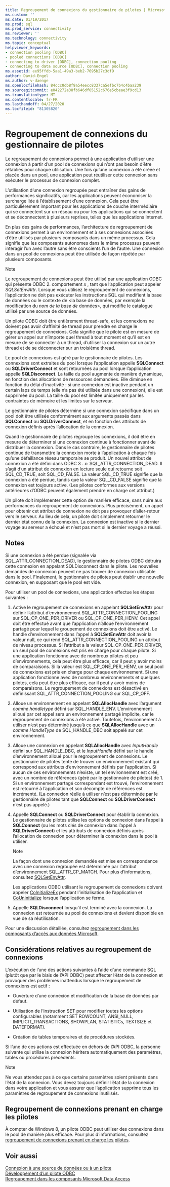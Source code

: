 ```yaml
---
title: Regroupement de connexions du gestionnaire de pilotes | Microsoft Docs
ms.custom: ''
ms.date: 01/19/2017
ms.prod: sql
ms.prod_service: connectivity
ms.reviewer: ''
ms.technology: connectivity
ms.topic: conceptual
helpviewer_keywords:
- connection pooling [ODBC]
- pooled connections [ODBC]
- connecting to driver [ODBC], connection pooling
- connecting to data source [ODBC], connection pooling
ms.assetid: ee95ffdb-5aa1-49a3-beb2-7695b27c3df9
author: David-Engel
ms.author: v-daenge
ms.openlocfilehash: 84ccc0db8f9a54eecc8337ca5efbc7b4c4baa239
ms.sourcegitcommit: e042272a38fb646df05152c676e5cbeae3f9cd13
ms.translationtype: MT
ms.contentlocale: fr-FR
ms.lasthandoff: 04/27/2020
ms.locfileid: "81305820"
---
```

# <a name="driver-manager-connection-pooling"></a>Regroupement de connexions du gestionnaire de pilotes
Le regroupement de connexions permet à une application d’utiliser une connexion à partir d’un pool de connexions qui n’ont pas besoin d’être rétablies pour chaque utilisation. Une fois qu’une connexion a été créée et placée dans un pool, une application peut réutiliser cette connexion sans exécuter le processus de connexion complet.  
  
 L’utilisation d’une connexion regroupée peut entraîner des gains de performances significatifs, car les applications peuvent économiser la surcharge liée à l’établissement d’une connexion. Cela peut être particulièrement important pour les applications de couche intermédiaire qui se connectent sur un réseau ou pour les applications qui se connectent et se déconnectent à plusieurs reprises, telles que les applications Internet.  
  
 En plus des gains de performances, l’architecture de regroupement de connexions permet à un environnement et à ses connexions associées d’être utilisés par plusieurs composants dans un même processus. Cela signifie que les composants autonomes dans le même processus peuvent interagir l’un avec l’autre sans être conscients l’un de l’autre. Une connexion dans un pool de connexions peut être utilisée de façon répétée par plusieurs composants.  
  
> [!NOTE]
>  Le regroupement de connexions peut être utilisé par une application ODBC qui présente ODBC 2. comportement *x* , tant que l’application peut appeler *SQLSetEnvAttr*. Lorsque vous utilisez le regroupement de connexions, l’application ne doit pas exécuter les instructions SQL qui modifient la base de données ou le contexte de \<la base de données, par exemple la modification du *nom de la base de* données>, qui modifie le catalogue utilisé par une source de données.  


 Un pilote ODBC doit être entièrement thread-safe, et les connexions ne doivent pas avoir d’affinité de thread pour prendre en charge le regroupement de connexions. Cela signifie que le pilote est en mesure de gérer un appel sur n’importe quel thread à tout moment et qu’il est en mesure de se connecter à un thread, d’utiliser la connexion sur un autre thread et de se déconnecter sur un troisième thread.  
  
 Le pool de connexions est géré par le gestionnaire de pilotes. Les connexions sont extraites du pool lorsque l’application appelle **SQLConnect** ou **SQLDriverConnect** et sont retournées au pool lorsque l’application appelle **SQLDisconnect**. La taille du pool augmente de manière dynamique, en fonction des allocations de ressources demandées. Elle diminue en fonction du délai d’inactivité : si une connexion est inactive pendant un certain laps de temps (elle n’a pas été utilisée dans une connexion), elle est supprimée du pool. La taille du pool est limitée uniquement par les contraintes de mémoire et les limites sur le serveur.  
  
 Le gestionnaire de pilotes détermine si une connexion spécifique dans un pool doit être utilisée conformément aux arguments passés dans **SQLConnect** ou **SQLDriverConnect**, et en fonction des attributs de connexion définis après l’allocation de la connexion.  
  
 Quand le gestionnaire de pilotes regroupe les connexions, il doit être en mesure de déterminer si une connexion continue à fonctionner avant de distribuer la connexion. Dans le cas contraire, le gestionnaire de pilotes continue de transmettre la connexion morte à l’application à chaque fois qu’une défaillance réseau temporaire se produit. Un nouvel attribut de connexion a été défini dans ODBC 3 *. x*: SQL_ATTR_CONNECTION_DEAD. Il s’agit d’un attribut de connexion en lecture seule qui retourne soit SQL_CD_TRUE, soit SQL_CD_FALSE. La valeur SQL_CD_TRUE signifie que la connexion a été perdue, tandis que la valeur SQL_CD_FALSE signifie que la connexion est toujours active. (Les pilotes conformes aux versions antérieures d’ODBC peuvent également prendre en charge cet attribut.)  
  
 Un pilote doit implémenter cette option de manière efficace, sans nuire aux performances du regroupement de connexions. Plus précisément, un appel pour obtenir cet attribut de connexion ne doit pas provoquer d’aller-retour vers le serveur. Au lieu de cela, un pilote doit simplement retourner le dernier état connu de la connexion. La connexion est inactive si le dernier voyage au serveur a échoué et n’est pas mort si le dernier voyage a réussi.  
  
## <a name="remarks"></a>Notes  
 Si une connexion a été perdue (signalée via SQL_ATTR_CONNECTION_DEAD), le gestionnaire de pilotes ODBC détruira cette connexion en appelant SQLDisconnect dans le pilote. Les nouvelles demandes de connexion peuvent ne pas trouver de connexion utilisable dans le pool. Finalement, le gestionnaire de pilotes peut établir une nouvelle connexion, en supposant que le pool est vide.  
  
 Pour utiliser un pool de connexions, une application effectue les étapes suivantes :  
  
1.  Active le regroupement de connexions en appelant **SQLSetEnvAttr** pour définir l’attribut d’environnement SQL_ATTR_CONNECTION_POOLING sur SQL_CP_ONE_PER_DRIVER ou SQL_CP_ONE_PER_HENV. Cet appel doit être effectué avant que l’application n’alloue l’environnement partagé pour lequel le groupement de connexions doit être activé. Le handle d’environnement dans l’appel à **SQLSetEnvAttr** doit avoir la valeur null, ce qui rend SQL_ATTR_CONNECTION_POOLING un attribut de niveau processus. Si l’attribut a la valeur SQL_CP_ONE_PER_DRIVER, un seul pool de connexions est pris en charge pour chaque pilote. Si une application fonctionne avec de nombreux pilotes et peu d’environnements, cela peut être plus efficace, car il peut y avoir moins de comparaisons. Si la valeur est SQL_CP_ONE_PER_HENV, un seul pool de connexions est pris en charge pour chaque environnement. Si une application fonctionne avec de nombreux environnements et quelques pilotes, cela peut être plus efficace, car il peut y avoir moins de comparaisons. Le regroupement de connexions est désactivé en définissant SQL_ATTR_CONNECTION_POOLING sur SQL_CP_OFF.  
  
2.  Alloue un environnement en appelant **SQLAllocHandle** avec l’argument *comme handletype* défini sur SQL_HANDLE_ENV. L’environnement alloué par cet appel sera un environnement partagé implicite, car le regroupement de connexions a été activé. Toutefois, l’environnement à utiliser n’est pas déterminé jusqu’à ce que **SQLAllocHandle** avec un *comme HandleType* de SQL_HANDLE_DBC soit appelé sur cet environnement.  
  
3.  Alloue une connexion en appelant **SQLAllocHandle** avec *InputHandle* défini sur SQL_HANDLE_DBC, et le *InputHandle* défini sur le handle d’environnement alloué pour le regroupement de connexions. Le gestionnaire de pilotes tente de trouver un environnement existant qui correspond aux attributs d’environnement définis par l’application. Si aucun de ces environnements n’existe, un tel environnement est créé, avec un nombre de références (géré par le gestionnaire de pilotes) de 1. Si un environnement partagé correspondant est trouvé, l’environnement est retourné à l’application et son décompte de références est incrémenté. (La connexion réelle à utiliser n’est pas déterminée par le gestionnaire de pilotes tant que **SQLConnect** ou **SQLDriverConnect** n’est pas appelé.)  
  
4.  Appelle **SQLConnect** ou **SQLDriverConnect** pour établir la connexion. Le gestionnaire de pilotes utilise les options de connexion dans l’appel à **SQLConnect** (ou les mots clés de connexion dans l’appel à **SQLDriverConnect**) et les attributs de connexion définis après l’allocation de connexion pour déterminer la connexion dans le pool à utiliser.  
  
    > [!NOTE]  
    >  La façon dont une connexion demandée est mise en correspondance avec une connexion regroupée est déterminée par l’attribut d’environnement SQL_ATTR_CP_MATCH. Pour plus d’informations, consultez [SQLSetEnvAttr](../../../odbc/reference/syntax/sqlsetenvattr-function.md).  
  
     Les applications ODBC utilisant le regroupement de connexions doivent appeler [CoInitializeEx](https://go.microsoft.com/fwlink/?LinkID=116307) pendant l’initialisation de l’application et [CoUninitialize](https://go.microsoft.com/fwlink/?LinkId=116310) lorsque l’application se ferme.  
  
5.  Appelle **SQLDisconnect** lorsqu’il est terminé avec la connexion. La connexion est retournée au pool de connexions et devient disponible en vue de sa réutilisation.  
  
 Pour une discussion détaillée, consultez [regroupement dans les composants d’accès aux données Microsoft](https://go.microsoft.com/fwlink/?LinkId=120776).  
  
## <a name="connection-pooling-considerations"></a>Considérations relatives au regroupement de connexions  
 L’exécution de l’une des actions suivantes à l’aide d’une commande SQL (plutôt que par le biais de l’API ODBC) peut affecter l’état de la connexion et provoquer des problèmes inattendus lorsque le regroupement de connexions est actif :  
  
-   Ouverture d’une connexion et modification de la base de données par défaut.  
  
-   Utilisation de l’instruction SET pour modifier toutes les options configurables (notamment SET ROWCOUNT, ANSI_NULL, IMPLICIT_TRANSACTIONS, SHOWPLAN, STATISTICs, TEXTSIZE et DATEFORMAT).  
  
-   Création de tables temporaires et de procédures stockées.  
  
 Si l’une de ces actions est effectuée en dehors de l’API ODBC, la personne suivante qui utilise la connexion héritera automatiquement des paramètres, tables ou procédures précédents.  
  
> [!NOTE]  
>  Ne vous attendez pas à ce que certains paramètres soient présents dans l’état de la connexion. Vous devez toujours définir l’état de la connexion dans votre application et vous assurer que l’application supprime tous les paramètres de regroupement de connexions inutilisés.  
  
## <a name="driver-aware-connection-pooling"></a>Regroupement de connexions prenant en charge les pilotes  
 À compter de Windows 8, un pilote ODBC peut utiliser des connexions dans le pool de manière plus efficace. Pour plus d’informations, consultez [regroupement de connexions prenant en charge les pilotes](../../../odbc/reference/develop-app/driver-aware-connection-pooling.md).  
  
## <a name="see-also"></a>Voir aussi  
 [Connexion à une source de données ou à un pilote](../../../odbc/reference/develop-app/connecting-to-a-data-source-or-driver.md)   
 [Développement d’un pilote ODBC](../../../odbc/reference/develop-driver/developing-an-odbc-driver.md)   
 [Regroupement dans les composants Microsoft Data Access](https://go.microsoft.com/fwlink/?LinkId=120776)
